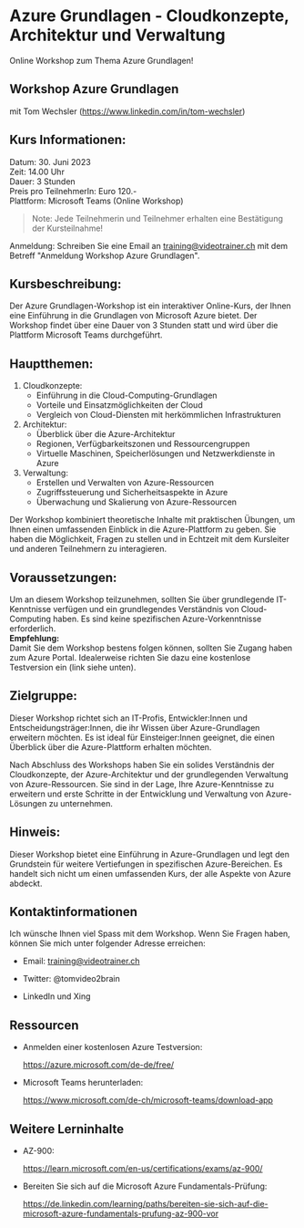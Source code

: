 # Azure Grundlagen - Cloudkonzepte, Architektur und Verwaltung
Online Workshop zum Thema Azure Grundlagen!

## Workshop Azure Grundlagen
mit Tom Wechsler (https://www.linkedin.com/in/tom-wechsler)


## Kurs Informationen:
Datum: 30. Juni 2023  
Zeit: 14.00 Uhr  
Dauer: 3 Stunden  
Preis pro TeilnehmerIn: Euro 120.-  
Plattform: Microsoft Teams (Online Workshop)  

> Note: Jede Teilnehmerin und Teilnehmer erhalten eine Bestätigung der Kursteilnahme!

Anmeldung: Schreiben Sie eine Email an training@videotrainer.ch mit dem Betreff "Anmeldung Workshop Azure Grundlagen".

## Kursbeschreibung:
Der Azure Grundlagen-Workshop ist ein interaktiver Online-Kurs, der Ihnen eine Einführung in die Grundlagen von Microsoft Azure bietet. 
Der Workshop findet über eine Dauer von 3 Stunden statt und wird über die Plattform Microsoft Teams durchgeführt.

## Hauptthemen:
1. Cloudkonzepte:
   - Einführung in die Cloud-Computing-Grundlagen
   - Vorteile und Einsatzmöglichkeiten der Cloud
   - Vergleich von Cloud-Diensten mit herkömmlichen Infrastrukturen
2. Architektur:
   - Überblick über die Azure-Architektur
   - Regionen, Verfügbarkeitszonen und Ressourcengruppen
   - Virtuelle Maschinen, Speicherlösungen und Netzwerkdienste in Azure
3. Verwaltung:
   - Erstellen und Verwalten von Azure-Ressourcen
   - Zugriffssteuerung und Sicherheitsaspekte in Azure
   - Überwachung und Skalierung von Azure-Ressourcen

Der Workshop kombiniert theoretische Inhalte mit praktischen Übungen, um Ihnen einen umfassenden Einblick in die Azure-Plattform zu geben. Sie haben die Möglichkeit, Fragen zu stellen und in Echtzeit mit dem Kursleiter und anderen Teilnehmern zu interagieren.

## Voraussetzungen:
Um an diesem Workshop teilzunehmen, sollten Sie über grundlegende IT-Kenntnisse verfügen und ein grundlegendes Verständnis von Cloud-Computing haben. Es sind keine spezifischen Azure-Vorkenntnisse erforderlich.  
**Empfehlung:**  
Damit Sie dem Workshop bestens folgen können, sollten Sie Zugang haben zum Azure Portal. Idealerweise richten Sie dazu eine kostenlose Testversion ein (link siehe unten).

## Zielgruppe:
Dieser Workshop richtet sich an IT-Profis, Entwickler:Innen und Entscheidungsträger:Innen, die ihr Wissen über Azure-Grundlagen erweitern möchten. Es ist ideal für Einsteiger:Innen geeignet, die einen Überblick über die Azure-Plattform erhalten möchten.

Nach Abschluss des Workshops haben Sie ein solides Verständnis der Cloudkonzepte, der Azure-Architektur und der grundlegenden Verwaltung von Azure-Ressourcen. Sie sind in der Lage, Ihre Azure-Kenntnisse zu erweitern und erste Schritte in der Entwicklung und Verwaltung von Azure-Lösungen zu unternehmen.

## Hinweis:
Dieser Workshop bietet eine Einführung in Azure-Grundlagen und legt den Grundstein für weitere Vertiefungen in spezifischen Azure-Bereichen. Es handelt sich nicht um einen umfassenden Kurs, der alle Aspekte von Azure abdeckt.


## Kontaktinformationen
Ich wünsche Ihnen viel Spass mit dem Workshop. Wenn Sie Fragen haben, können Sie mich unter folgender Adresse erreichen:

- Email: training@videotrainer.ch

- Twitter: @tomvideo2brain

- LinkedIn und Xing


## Ressourcen
- Anmelden einer kostenlosen Azure Testversion:

  https://azure.microsoft.com/de-de/free/

- Microsoft Teams herunterladen:

  https://www.microsoft.com/de-ch/microsoft-teams/download-app

## Weitere Lerninhalte
- AZ-900:

  https://learn.microsoft.com/en-us/certifications/exams/az-900/

- Bereiten Sie sich auf die Microsoft Azure Fundamentals-Prüfung:
  
  https://de.linkedin.com/learning/paths/bereiten-sie-sich-auf-die-microsoft-azure-fundamentals-prufung-az-900-vor

